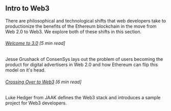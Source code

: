 ## Intro to Web3

There are philosophical and technological shifts that web developers take to productionize the benefits of the Ethereum blockchain in the move from Web 2.0 to Web3. We explore both of these shifts in this section.

###### [Welcome to 3.0](https://medium.com/@ConsenSys/welcome-to-3-0-f4552fb02302) \[5 min read\]

Jesse Grushack of ConsenSys lays out the problem of users becoming the product for digital advertisers in Web 2.0 and how Ethereum can flip this model on it's head.

###### [Crossing Over to Web3](https://blog.jaak.io/crossing-over-to-web3-an-introduction-to-decentralised-development-53de470da331) \[6 min read\]

Luke Hedger from JAAK defines the Web3 stack and introduces a sample project for Web3 developers.



